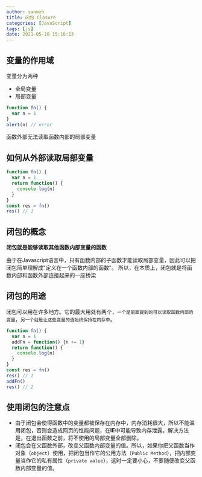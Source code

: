 ```yaml
---
author: sanmzh
title: 闭包 Closure
categories: [JavaScript]
tags: [js]
date: 2021-05-10 15:16:13
---
```


<Boxx changeTime="30000"/>

## 变量的作用域
变量分为两种
- 全局变量
- 局部变量

```js
function fn() {
  var n = 1
}
alert(n) // error
```
函数外部无法读取函数内部的局部变量

## 如何从外部读取局部变量
```js
function fn() {
  var n = 1
  return function() {
    console.log(n)
  }
}
const res = fn()
res() // 1
```

## 闭包的概念
**闭包就是能够读取其他函数内部变量的函数**

由于在Javascript语言中，只有函数内部的子函数才能读取局部变量，因此可以把闭包简单理解成"定义在一个函数内部的函数"。
所以，在本质上，闭包就是将函数内部和函数外部连接起来的一座桥梁

## 闭包的用途
闭包可以用在许多地方。它的最大用处有两个，`一个是前面提到的可以读取函数内部的变量`，`另一个就是让这些变量的值始终保持在内存中`。

```js
function fn() {
  var n = 1
  addFn = function() {n += 1}
  return function() {
    console.log(n)
  }
}
const res = fn()
res() // 1
addFn()
res() // 2
```

## 使用闭包的注意点
- 由于闭包会使得函数中的变量都被保存在内存中，内存消耗很大，所以不能滥用闭包，否则会造成网页的性能问题，在**IE**中可能导致内存泄露。解决方法是，在退出函数之前，将不使用的局部变量全部删除。
- 闭包会在父函数外部，改变父函数内部变量的值。所以，如果你把父函数当作对象（`object`）使用，把闭包当作它的公用方法（`Public Method`），把内部变量当作它的私有属性（`private value`），这时一定要小心，不要随便改变父函数内部变量的值。

